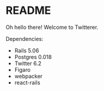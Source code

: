 # README

Oh hello there! Welcome to Twitterer.

Dependencies:

* Rails 5.06
* Postgres 0.018
* Twitter 6.2
* Figaro
* webpacker
* react-rails